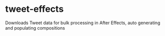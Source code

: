 # tweet-effects
Downloads Tweet data for bulk processing in After Effects, auto generating and populating compositions